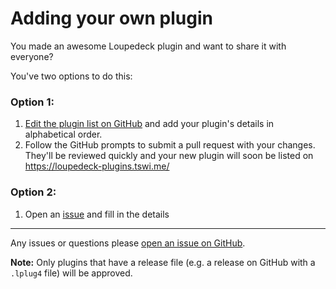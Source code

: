 # Adding your own plugin

You made an awesome Loupedeck plugin and want to share it with everyone?

You've two options to do this:

### Option 1:
1. [Edit the plugin list on GitHub](https://github.com/XeroxDev/Loupedeck-plugin-list/edit/master/index.md) and add your plugin's details in alphabetical order.
2. Follow the GitHub prompts to submit a pull request with your changes. They'll be reviewed quickly and your new plugin will soon be listed on https://loupedeck-plugins.tswi.me/

### Option 2:
1. Open an [issue](https://github.com/XeroxDev/Loupedeck-plugin-list/issues) and fill in the details
---
Any issues or questions please [open an issue on GitHub](https://github.com/XeroxDev/Loupedeck-plugin-list/issues/new).

**Note:** Only plugins that have a release file (e.g. a release on GitHub with a `.lplug4` file) will be approved.